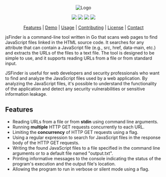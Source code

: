 <div align="center">
  <p>
    <img src="https://user-images.githubusercontent.com/64865400/223095605-38da9d6b-c9fa-4bfd-976a-8ed68a2812c2.png" alt="Logo">
  </p>
  <p>
    <a href="https://golang.org/doc/go1.20"><img src="https://img.shields.io/badge/Go-v1.20-blue"></a>
    <a href="https://github.com/kacakb/jsfinder/releases"><img src="https://img.shields.io/badge/releases-latest-brightgreen.svg"></a>
    <a href="https://opensource.org/licenses/MIT"><img src="https://img.shields.io/badge/License-MIT-yellow.svg"></a>
    <a href="https://github.com/kacakb/jsfinder/issues"><img src="https://img.shields.io/badge/Issues-Welcome-blueviolet"></a>
  </p>
  <p>
    <a href="#features">Features</a> |
    <a href="#deml">Demo</a> |
    <a href="#usage">Usage</a> |
    <a href="#contributing">Contributing</a> |
    <a href="#license">License</a> |
    <a href="#contact">Contact</a>
  </p>
</div>

jsFinder is a command-line tool written in Go that scans web pages to find JavaScript files linked in the HTML source code. It searches for any attribute that can contain a JavaScript file (e.g., src, href, data-main, etc.) and extracts the URLs of the files to a text file. The tool is designed to be simple to use, and it supports reading URLs from a file or from standard input.

JSFinder is useful for web developers and security professionals who want to find and analyze the JavaScript files used by a web application. By analyzing the JavaScript files, it's possible to understand the functionality of the application and detect any security vulnerabilities or sensitive information leakage.


<h2 id="features">Features</h2>

<ul>
  <li>Reading URLs from a file or from <strong>stdin</strong> using command line arguments.</li>
  <li>Running <strong>multiple</strong> HTTP GET requests concurrently to each URL.</li>
  <li>Limiting the <strong>concurrency</strong> of HTTP GET requests using a  flag.</li>
      <li>Using a regular expression to search for JavaScript files in the response body of the HTTP GET requests.</li>
      <li>Writing the found JavaScript files to a file specified in the command line arguments or to a default file named "output.txt".</li>
      <li>Printing informative messages to the console indicating the status of the program's execution and the output file's location.</li>
      <li>Allowing the program to run in verbose or silent mode using a flag.</li>
   </ul>
